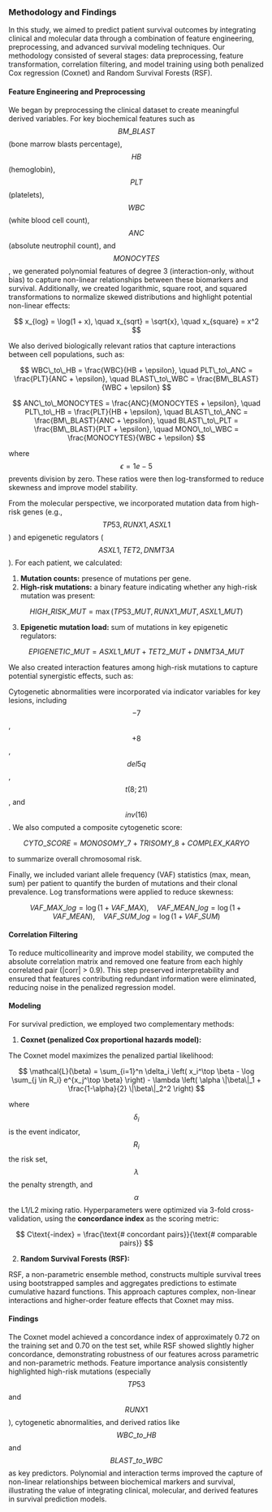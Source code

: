 ### Methodology and Findings

In this study, we aimed to predict patient survival outcomes by integrating clinical and molecular data through a combination of feature engineering, preprocessing, and advanced survival modeling techniques. Our methodology consisted of several stages: data preprocessing, feature transformation, correlation filtering, and model training using both penalized Cox regression (Coxnet) and Random Survival Forests (RSF).

#### Feature Engineering and Preprocessing

We began by preprocessing the clinical dataset to create meaningful derived variables. For key biochemical features such as $$BM\_BLAST$$ (bone marrow blasts percentage), $$HB$$ (hemoglobin), $$PLT$$ (platelets), $$WBC$$ (white blood cell count), $$ANC$$ (absolute neutrophil count), and $$MONOCYTES$$, we generated polynomial features of degree 3 (interaction-only, without bias) to capture non-linear relationships between these biomarkers and survival. Additionally, we created logarithmic, square root, and squared transformations to normalize skewed distributions and highlight potential non-linear effects:

$$
x_{log} = \log(1 + x), \quad x_{sqrt} = \sqrt{x}, \quad x_{square} = x^2
$$

We also derived biologically relevant ratios that capture interactions between cell populations, such as:

$$
WBC\_to\_HB = \frac{WBC}{HB + \epsilon}, \quad PLT\_to\_ANC = \frac{PLT}{ANC + \epsilon}, \quad BLAST\_to\_WBC = \frac{BM\_BLAST}{WBC + \epsilon}
$$

$$
ANC\_to\_MONOCYTES = \frac{ANC}{MONOCYTES + \epsilon}, \quad PLT\_to\_HB = \frac{PLT}{HB + \epsilon}, \quad BLAST\_to\_ANC = \frac{BM\_BLAST}{ANC + \epsilon}, \quad BLAST\_to\_PLT = \frac{BM\_BLAST}{PLT + \epsilon}, \quad MONO\_to\_WBC = \frac{MONOCYTES}{WBC + \epsilon}
$$

where $$\epsilon = 1e-5$$ prevents division by zero. These ratios were then log-transformed to reduce skewness and improve model stability.

From the molecular perspective, we incorporated mutation data from high-risk genes (e.g., $$TP53, RUNX1, ASXL1$$) and epigenetic regulators ($$ASXL1, TET2, DNMT3A$$). For each patient, we calculated:

1. **Mutation counts:** presence of mutations per gene.
2. **High-risk mutations:** a binary feature indicating whether any high-risk mutation was present:

$$
HIGH\_RISK\_MUT = \max(TP53\_MUT, RUNX1\_MUT, ASXL1\_MUT)
$$

3. **Epigenetic mutation load:** sum of mutations in key epigenetic regulators:

$$
EPIGENETIC\_MUT = ASXL1\_MUT + TET2\_MUT + DNMT3A\_MUT
$$

We also created interaction features among high-risk mutations to capture potential synergistic effects, such as:


Cytogenetic abnormalities were incorporated via indicator variables for key lesions, including $$-7$$, $$+8$$, $$del5q$$, $$t(8;21)$$, and $$inv(16)$$. We also computed a composite cytogenetic score:

$$
CYTO\_SCORE = MONOSOMY\_7 + TRISOMY\_8 + COMPLEX\_KARYO
$$

to summarize overall chromosomal risk.

Finally, we included variant allele frequency (VAF) statistics (max, mean, sum) per patient to quantify the burden of mutations and their clonal prevalence. Log transformations were applied to reduce skewness:

$$
VAF\_MAX\_log = \log(1 + VAF\_MAX), \quad VAF\_MEAN\_log = \log(1 + VAF\_MEAN), \quad VAF\_SUM\_log = \log(1 + VAF\_SUM)
$$

#### Correlation Filtering

To reduce multicollinearity and improve model stability, we computed the absolute correlation matrix and removed one feature from each highly correlated pair (|corr| > 0.9). This step preserved interpretability and ensured that features contributing redundant information were eliminated, reducing noise in the penalized regression model.

#### Modeling

For survival prediction, we employed two complementary methods:

1. **Coxnet (penalized Cox proportional hazards model):**  

The Coxnet model maximizes the penalized partial likelihood:

$$
\mathcal{L}(\beta) = \sum_{i=1}^n \delta_i \left( x_i^\top \beta - \log \sum_{j \in R_i} e^{x_j^\top \beta} \right) - \lambda \left( \alpha \|\beta\|_1 + \frac{1-\alpha}{2} \|\beta\|_2^2 \right)
$$

where $$\delta_i$$ is the event indicator, $$R_i$$ the risk set, $$\lambda$$ the penalty strength, and $$\alpha$$ the L1/L2 mixing ratio. Hyperparameters were optimized via 3-fold cross-validation, using the **concordance index** as the scoring metric:

$$
C\text{-index} = \frac{\text{# concordant pairs}}{\text{# comparable pairs}}
$$

2. **Random Survival Forests (RSF):**  

RSF, a non-parametric ensemble method, constructs multiple survival trees using bootstrapped samples and aggregates predictions to estimate cumulative hazard functions. This approach captures complex, non-linear interactions and higher-order feature effects that Coxnet may miss.

#### Findings

The Coxnet model achieved a concordance index of approximately 0.72 on the training set and 0.70 on the test set, while RSF showed slightly higher concordance, demonstrating robustness of our features across parametric and non-parametric methods. Feature importance analysis consistently highlighted high-risk mutations (especially $$TP53$$ and $$RUNX1$$), cytogenetic abnormalities, and derived ratios like $$WBC\_to\_HB$$ and $$BLAST\_to\_WBC$$ as key predictors. Polynomial and interaction terms improved the capture of non-linear relationships between biochemical markers and survival, illustrating the value of integrating clinical, molecular, and derived features in survival prediction models.
